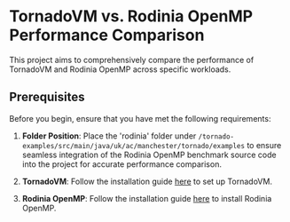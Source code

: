 # TornadoVM vs. Rodinia OpenMP Performance Comparison

This project aims to comprehensively compare the performance of TornadoVM and Rodinia OpenMP across specific workloads.

## Prerequisites

Before you begin, ensure that you have met the following requirements:

1. **Folder Position**: Place the 'rodinia' folder under `/tornado-examples/src/main/java/uk/ac/manchester/tornado/examples` to ensure seamless integration of the Rodinia OpenMP benchmark source code into the project for accurate performance comparison.

2. **TornadoVM**: Follow the installation guide [here](https://tornadovm.readthedocs.io/en/latest/) to set up TornadoVM.

3. **Rodinia OpenMP**: Follow the installation guide [here](https://github.com/yuhc/gpu-rodinia/tree/master/openmp) to install Rodinia OpenMP.
